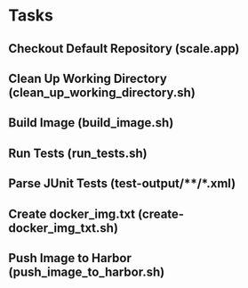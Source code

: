 <!-- <legal> -->
<!-- SCALe version r.6.7.0.0.A -->
<!--  -->
<!-- Copyright 2021 Carnegie Mellon University. -->
<!--  -->
<!-- NO WARRANTY. THIS CARNEGIE MELLON UNIVERSITY AND SOFTWARE ENGINEERING -->
<!-- INSTITUTE MATERIAL IS FURNISHED ON AN "AS-IS" BASIS. CARNEGIE MELLON -->
<!-- UNIVERSITY MAKES NO WARRANTIES OF ANY KIND, EITHER EXPRESSED OR -->
<!-- IMPLIED, AS TO ANY MATTER INCLUDING, BUT NOT LIMITED TO, WARRANTY OF -->
<!-- FITNESS FOR PURPOSE OR MERCHANTABILITY, EXCLUSIVITY, OR RESULTS -->
<!-- OBTAINED FROM USE OF THE MATERIAL. CARNEGIE MELLON UNIVERSITY DOES NOT -->
<!-- MAKE ANY WARRANTY OF ANY KIND WITH RESPECT TO FREEDOM FROM PATENT, -->
<!-- TRADEMARK, OR COPYRIGHT INFRINGEMENT. -->
<!--  -->
<!-- Released under a MIT (SEI)-style license, please see COPYRIGHT file or -->
<!-- contact permission@sei.cmu.edu for full terms. -->
<!--  -->
<!-- [DISTRIBUTION STATEMENT A] This material has been approved for public -->
<!-- release and unlimited distribution.  Please see Copyright notice for -->
<!-- non-US Government use and distribution. -->
<!--  -->
<!-- DM19-1274 -->
<!-- </legal> -->

# Tasks
## Checkout Default Repository (scale.app)
## Clean Up Working Directory  (clean_up_working_directory.sh)
## Build Image (build_image.sh)
## Run Tests (run_tests.sh)
## Parse JUnit Tests (test-output/**/*.xml)
## Create docker_img.txt (create-docker_img_txt.sh)
## Push Image to Harbor (push_image_to_harbor.sh)
